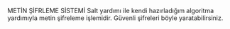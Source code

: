 METİN ŞİFRLEME SİSTEMİ
Salt yardımı ile kendi hazırladığım algoritma yardımıyla metin şifreleme işlemidir. Güvenli şifreleri böyle yaratabilirsiniz.
